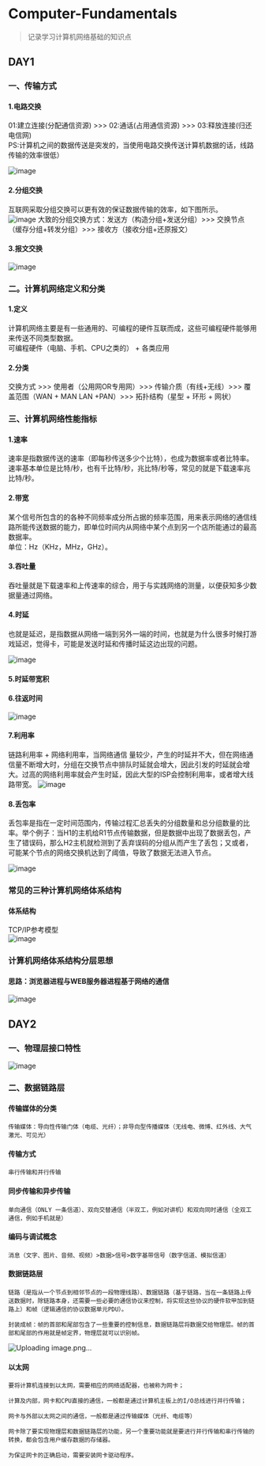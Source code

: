 # Computer-Fundamentals
> 记录学习计算机网络基础的知识点  
## DAY1
### 一、传输方式 <br>
#### 1.电路交换
01:建立连接(分配通信资源) >>> 02:通话(占用通信资源) >>> 03:释放连接(归还电信网) <br>
PS:计算机之间的数据传送是突发的，当使用电路交换传送计算机数据的话，线路传输的效率很低）

![image](https://github.com/zhihuishou/Computer-Fundamentals/assets/161868456/5a66b251-b342-4570-a829-19c879bdf038) <br>

#### 2.分组交换
互联网采取分组交换可以更有效的保证数据传输的效率，如下图所示。  
![image](https://github.com/zhihuishou/Computer-Fundamentals/assets/161868456/2f0e0c54-f762-4210-8180-18f19154f11c)
大致的分组交换方式：发送方（构造分组+发送分组）>>> 交换节点（缓存分组+转发分组）>>> 接收方（接收分组+还原报文）<br>

#### 3.报文交换
![image](https://github.com/zhihuishou/Computer-Fundamentals/assets/161868456/3e5bf829-e7eb-4001-bfe8-9133da0a0e3e)

### 二。计算机网络定义和分类
#### 1.定义  
计算机网络主要是有一些通用的、可编程的硬件互联而成，这些可编程硬件能够用来传送不同类型数据。  
可编程硬件（电脑、手机、CPU之类的） + 各类应用  
#### 2.分类
交换方式 >>> 使用者（公用网OR专用网）>>> 传输介质（有线+无线）>>> 覆盖范围（WAN + MAN LAN +PAN）>>> 拓扑结构（星型 + 环形 + 网状）

### 三、计算机网络性能指标
#### 1.速率
速率是指数据传送的速率（即每秒传送多少个比特），也成为数据率或者比特率。  
速率基本单位是比特/秒，也有千比特/秒，兆比特/秒等，常见的就是下载速率兆比特/秒。   
#### 2.带宽
某个信号所包含的的各种不同频率成分所占据的频率范围，用来表示网络的通信线路所能传送数据的能力，即单位时间内从网络中某个点到另一个店所能通过的最高数据率。  
单位：Hz（KHz，MHz，GHz）。  
#### 3.吞吐量
吞吐量就是下载速率和上传速率的综合，用于与实践网络的测量，以便获知多少数据量通过网络。  
#### 4.时延
也就是延迟，是指数据从网络一端到另外一端的时间，也就是为什么很多时候打游戏延迟，觉得卡，可能是发送时延和传播时延这边出现的问题。 

![image](https://github.com/zhihuishou/Computer-Fundamentals/assets/161868456/373b51a3-2411-4fe1-b910-5f4506e3a01c)
#### 5.时延带宽积

#### 6.往返时间
![image](https://github.com/zhihuishou/Computer-Fundamentals/assets/161868456/08c54d7a-f995-448c-835f-651716b314d8)

#### 7.利用率
链路利用率 + 网络利用率，当网络通信 量较少，产生的时延并不大，但在网络通信量不断增大时，分组在交换节点中排队时延就会增大，因此引发的时延就会增大。过高的网络利用率就会产生时延，因此大型的ISP会控制利用率，或者增大线路带宽。
![image](https://github.com/zhihuishou/Computer-Fundamentals/assets/161868456/a7d7e428-d0fd-42b1-a5a9-234c622a703b)

#### 8.丢包率
丢包率是指在一定时间范围内，传输过程汇总丢失的分组数量和总分组数量的比率。举个例子：当H1的主机给R1节点传输数据，但是数据中出现了数据丢包，产生了错误码，那么H2主机就检测到了丢弃误码的分组从而产生了丢包；又或者，可能某个节点的网络交换机达到了阈值，导致了数据无法进入节点。

![image](https://github.com/zhihuishou/Computer-Fundamentals/assets/161868456/a6e921c2-7af8-42f2-889f-9045cbca7282)

### 常见的三种计算机网络体系结构
#### 体系结构

TCP/IP参考模型  
![image](https://github.com/zhihuishou/Computer-Fundamentals/assets/161868456/7b7e16ee-8fbe-443c-97b8-3e5304cc9f1e)  

### 计算机网络体系结构分层思想
#### 思路：浏览器进程与WEB服务器进程基于网络的通信

![image](https://github.com/zhihuishou/Computer-Fundamentals/assets/161868456/06ffec83-0f0a-4d80-90f8-d094c829aefb)

## DAY2
### 一、物理层接口特性
![image](https://github.com/zhihuishou/Computer-Fundamentals/assets/161868456/aa7cdc35-2a09-48d5-a5ad-349670e5685a)

### 二、数据链路层

#### 传输媒体的分类  
    传输媒体：导向性传输门体（电缆、光纤）；非导向型传播媒体（无线电、微博、红外线、大气激光、可见光）
  
#### 传输方式
    串行传输和并行传输
    
#### 同步传输和异步传输
    
    单向通信（ONLY 一条信道）、双向交替通信（半双工，例如对讲机）和双向同时通信（全双工通信，例如手机就是）
#### 编码与调试概念

    消息（文字、图片、音频、视频）>数据>信号>数字基带信号（数字信道、模拟信道）
#### 数据链路层
    链路（是指从一个节点到相邻节点的一段物理线路）、数据链路（基于链路，当在一条链路上传送数据时，除链路本身，还需要一些必要的通信协议来控制，将实现这些协议的硬件软甲加到链路上）和帧（逻辑通信的协议数据单元PDU）。 

    封装成帧：帧的首部和尾部包含了一些重要的控制信息，数据链路层将数据交给物理层。帧的首部和尾部的作用就是帧定界，物理层就可以识别帧。
    
![Uploading image.png…]()

#### 以太网
    要将计算机连接到以太网，需要相应的网络适配器，也被称为网卡；
    
    计算及内部，网卡和CPU直接的通信，一般都是通过计算机主板上的I/O总线进行并行传输；
    
    网卡与外部以太网之间的通信，一般都是通过传输媒体（光纤、电缆等）

    网卡除了要实现物理层和数据链路层的功能，另一个重要功能就是要进行并行传输和串行传输的转换，都会包含用户缓存数据的存储器。

    为保证网卡的正确启动，需要安装网卡驱动程序。

    
